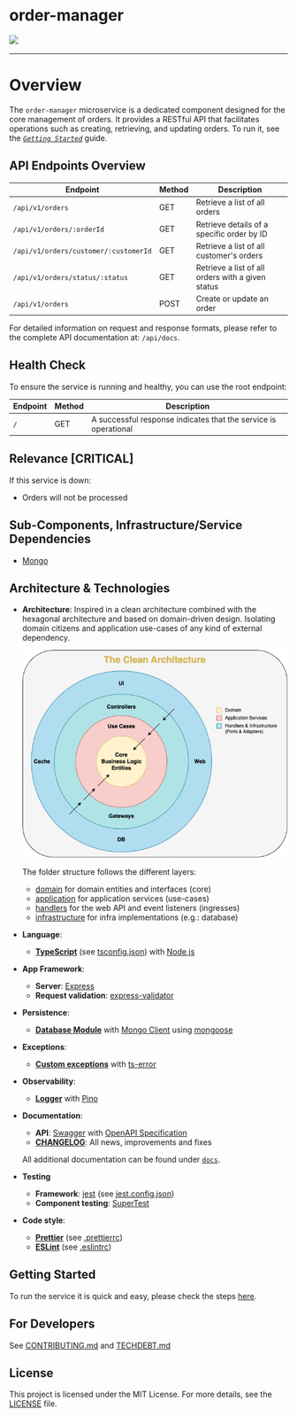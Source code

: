 # order-manager

![](https://media.giphy.com/media/3o6Mb37UkzBVPLy0fu/giphy.gif)

---

# Overview

The `order-manager` microservice is a dedicated component designed for the core management of orders. It provides a RESTful API that facilitates operations such as creating, retrieving, and updating orders. To run it, see the [_`Getting Started`_](#getting-started) guide.

## API Endpoints Overview

| Endpoint                              | Method | Description                                       |
| ------------------------------------- | ------ | ------------------------------------------------- |
| `/api/v1/orders`                      | GET    | Retrieve a list of all orders                     |
| `/api/v1/orders/:orderId`             | GET    | Retrieve details of a specific order by ID        |
| `/api/v1/orders/customer/:customerId` | GET    | Retrieve a list of all customer's orders          |
| `/api/v1/orders/status/:status`       | GET    | Retrieve a list of all orders with a given status |
| `/api/v1/orders`                      | POST   | Create or update an order                         |

For detailed information on request and response formats, please refer to the complete API documentation at: `/api/docs`.

## Health Check

To ensure the service is running and healthy, you can use the root endpoint:

| Endpoint | Method | Description                                                     |
| -------- | ------ | --------------------------------------------------------------- |
| `/`      | GET    | A successful response indicates that the service is operational |

## Relevance [CRITICAL]

If this service is down:

- Orders will not be processed

## Sub-Components, Infrastructure/Service Dependencies

- [Mongo](https://www.mongodb.com/atlas/database)

## Architecture & Technologies

- **Architecture**: Inspired in a clean architecture combined with the hexagonal architecture and based on domain-driven design. Isolating domain citizens and application use-cases of any kind of external dependency.

  ![](./docs/assets/clean-architecture-diagram.drawio.png)

  The folder structure follows the different layers:

  - [domain](./src/domain) for domain entities and interfaces (core)
  - [application](./src/application/) for application services (use-cases)
  - [handlers](./src/handlers) for the web API and event listeners (ingresses)
  - [infrastructure](./src/infrastructure) for infra implementations (e.g.: database)

- **Language**:

  - [**TypeScript**](https://www.typescriptlang.org/) (see [tsconfig.json](./tsconfig.json)) with [Node.js](https://nodejs.dev/)

- **App Framework**:

  - **Server**: [Express](https://expressjs.com/)
  - **Request validation**: [express-validator](https://express-validator.github.io/docs/)

- **Persistence**:

  - [**Database Module**](./src/infrastructure/db/database.module.ts) with [Mongo Client](./src/infrastructure/db/mongo/mongo-client.ts) using [mongoose](https://mongoosejs.com/)

- **Exceptions**:

  - [**Custom exceptions**](./src/domain/exceptions/) with [ts-error](https://github.com/gfmio/ts-error)

- **Observability**:

  - [**Logger**](./src/logger.module.ts) with [Pino](https://getpino.io/#/)

- **Documentation**:

  - **API**: [Swagger](https://swagger.io/) with [OpenAPI Specification](https://spec.openapis.org/oas/v3.1.0)
  - [**CHANGELOG**](./docs/CHANGELOG.md): All news, improvements and fixes

  All additional documentation can be found under [`docs`](./docs/).

- **Testing**

  - **Framework**: [jest](https://jestjs.io/) (see [jest.config.json](./jest.config.json))
  - **Component testing**: [SuperTest](https://github.com/visionmedia/supertest#readme)

- **Code style**:

  - [**Prettier**](https://prettier.io/) (see [.prettierrc](./.prettierrc))
  - [**ESLint**](https://eslint.org/) (see [.eslintrc](./.eslintrc))

## Getting Started

To run the service it is quick and easy, please check the steps [here](./docs/GETTING-STARTED.md).

## For Developers

See [CONTRIBUTING.md](./docs/CONTRIBUTING.md) and [TECHDEBT.md](./docs/TECHDEBT.md)

## License

This project is licensed under the MIT License. For more details, see the [LICENSE](./LICENSE) file.
